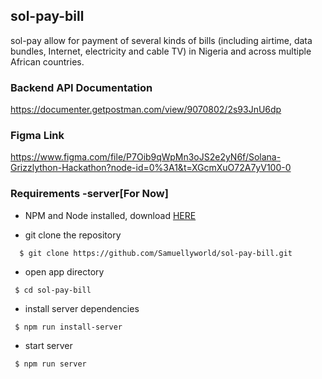 ## sol-pay-bill 
sol-pay allow for payment of several kinds of bills (including airtime, data bundles, Internet, electricity and cable TV) in Nigeria and across multiple African countries.


### Backend API Documentation
https://documenter.getpostman.com/view/9070802/2s93JnU6dp


### Figma Link
https://www.figma.com/file/P7Oib9qWpMn3oJS2e2yN6f/Solana-Grizzlython-Hackathon?node-id=0%3A1&t=XGcmXuO72A7yV100-0


### Requirements -server[For Now]
* NPM and Node installed, download [HERE](https://phoenixnap.com/kb/install-node-js-npm-on-windows)

* git clone the repository

```
  $ git clone https://github.com/Samuellyworld/sol-pay-bill.git
```
- open app directory

```
 $ cd sol-pay-bill
```

- install server dependencies

```
 $ npm run install-server
```

- start server
```
 $ npm run server
```


